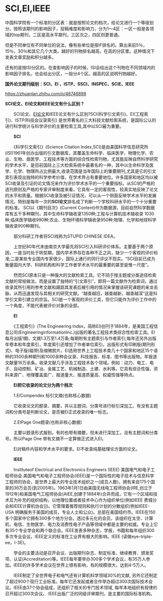 # SCI,EI,IEEE

中国科学院有一个标准的分区表：就是按照论文的档次，给论文进行一个等级划分。按照该期刊的影响因子，投稿难度和影响力，分为1～4区：一区一般是各领域的top期刊，二区是高水平期刊，三区次之，四区则更普通。

但是不同单位有不同单位的说法，像有些单位是按IF排名的。算出来前5％，15％，30％和其它几个大类。越好的刊物排名越高，在高的分区里。这种情况下发表文章奖励和积分越多。

还有的是按ISI分区的。在查影响因子的时候，ISI会给出这个刊物在不同领域内的影响因子排名，也会给出分区，一般分4个区。越高的区说明刊物越好。









**国外论文期刊级别：SCI、EI 、ISTP、SSCI、INSPEC、SCIE、IEEE**



https://zhuanlan.zhihu.com/p/48746898








**SCI论文、EI论文和IEEE论文有什么区别？**

　　SCI论文、[EI论文](https://link.zhihu.com/?target=http%3A//www.360qikan.com/zt/3130.html)和IEEE论文有什么区别?SCI(科学引文索引)、EI(工程索引)、ISTP(科技会议录索引) 是世界著名的三大科技文献检索系统，是国际公认的进行科学统计与科学评价的主要检索工具,其中以SCI最为重要。

　　**SCI**

　　《科学引文索引》(Science Citation Index,SCI)是由美国科学信息研究所(ISI)1961年创办出版的引文数据库，其覆盖生命科学、临床医学、物理化学、农业、生物、兽医学、工程技术等方面的综合性检索刊物，尤其能反映自然科学研究的学术水平，是目前国际上三大检索系统中最著名的一种，其中以生命科学及医学、化学、物理所占比例最大,收录范围是当年国际上的重要期刊,尤其是它的引文索引表现出独特的科学参考价值，在学术界占有重要地位。许多国家和地区均以被SCI收录及引证的论文情况来作为评价学术水平的一个重要指标。从SCI的严格的选刊原则及严格的专家评审制度来看，它具有一定的客观性，较真实地反映了论文的水平和质量。根据SCI收录及被引证情况，可以从一个侧面反映学术水平的发展情况。特别是每年一次的**SCI论文**排名成了判断一个学校科研水平的一个十分重要的标准。 SCI以《期刊目次》(Current Content)作为数据源，目前自然科学数据库有五千多种期刊，其中生命科学辑收录1350种;工程与计算机技术辑收录 1030种;临床医学辑收990种;农业、生物环境科学辑收录950种;物理、化学和地球科学辑收录900种期刊。

　　部分科研工作者将SCI戏称为STUPID CHINESE IDEA。

　　上世纪80年代末由南京大学最先将SCI引入科研评价体系。主要基于两个原因，一是当时处于转型期，国内学术界存在各种不正之风，缺少一个客观的评价标准;二是某些专业国内专家很少，国际上通行的同行评议不现实。“SCI目前已成为衡量国内大学、科研机构和科学工作者学术水平的最重要的甚至是惟一尺度”。

　　然而SCI原本只是一种强大的文献检索工具。它不同于按主题或分类途径检索文献的常规做法，而是设置了独特的“引文索引”，即将一篇文献作为检索词，通过收录其所引用的参考文献和跟踪其发表后被引用的情况来掌握该研究课题的来龙去脉，从而迅速发现与其相关的研究文献。“越查越旧，越查越新，越查越深”这是科学引文索引建立的宗旨。SCI是一个客观的评价工具，但它只能作为评价工作中的一个角度，不能代表被评价对象的全部。

　　**EI**

　　《工程索引》(The Engineering Index，简称EI)创刊于1884年，是美国工程信息公司(EngineeringinformationInc.)出版的著名工程技术类综合性检索工具。EI每月出版1期，文摘1.3万至1.4万条;每期附有主题索引与作者索引;每年还另外出版年卷本和年度索引，年度索引还增加了作者单位索引。出版形式有印刷版(期刊形式)、电子版(磁带)及缩微胶片。EI选用世界上工程技术类几十个国家和地区15个语种的3500余种期刊和1000余种会议录、科技报告、标准、图书等出版物。年报道文献量16万余条。收录文献几乎涉及工程技术各个领域。例如：动力、电工、电子、自动控制、矿冶、金属工艺、机械制造、土建、水利等。它具有综合性强、资料来源广、地理覆盖面广、报道量大、报道质量高、权威性强等特点。

　　**EI把它收录的论文分为两个档次**

　　1.EICompendex 标引文摘(也称核心数据)

　　它收录论文的题录、摘要，并以主题词、分类号进行标引深加工。有没有主题词和分类号是判断论文，是否被EI正式收录的唯一标志。

　　2.EIPage One题录(也称非核心数据)

　　主要以题录形式报到。有的也带有摘要，但未进行深加工，没有主题词和分类号。所以Page One 带有文摘不一定算做正式进入EI。

　　EI对稿件内容和学术水平的要求。EI不收录纯基础理论方面的论文。

　　**IEEE**

　　Instituteof Electrical and Electronics Engineers (IEEE) 美国电气和电子工程师协会.美国电气和电子工程师协会(IEEE)是一个国际性的电子技术与信息科学工程师的协会，是世界上最大的专业技术组织之一(成员人数)，拥有来自175个国家的36万会员(到2005年)。1963年1月1日由美国无线电工程师协会(IRE,创立于1912年)和美国电气工程师协会(AIEE,创建于1884年)合并而成，它有一个区域和技术互为补充的组织结构，以地理位置或者技术中心作为组织单位(例如IEEE 费城分会和IEEE计算机协会\]\])。它管理着推荐规则和执行计划的分散组织(例如IEEE-USA 明确服务于美国的成员，专业人士和公众)。总部在美国纽约市。IEEE在150多个国家中它拥有300多个地方分会。透过多元化的会员，该组织在太空、计算机、电信、生物医学、电力及消费性电子产品等领域中都是主要的权威。专业上它有35个专业学会和两个联合会。IEEE发表多种杂志，学报，书籍和每年组织300多次专业会议。IEEE定义的标准在工业界有极大的影响。IEEE (读做eye-triple-ee，I-3E)。

　　学会的主要活动是召开会议、出版期刊杂志、制定标准、继续教育、颁发奖项、认证(Accreditation)等。IEEE每年要举办300多个学术会议，有35万人参加。IEEE的许多学术会议在世界上很有影响，有的规模很大，达到4-5万人。

　　IEEE制定了全世界电子和电气还有计算机科学领域30%的文献, 另外它还制定了超过900个现行工业标准。每年它还发起或者合作举办超过300次国际技术会议。IEEE由37个协会组成，还组织了相关的专门技术领域, 每年本地组织有规律的召开超过300次会议。 IEEE出版广泛的同级评审期刊，是主要的国际标准机构。

















